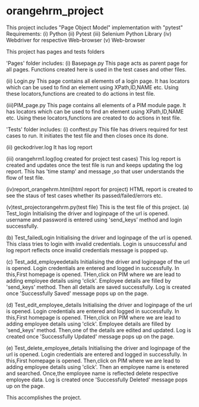 # orangehrm_project
This project includes "Page Object Model" implementation with "pytest"
Requirements:
(i) Python
(ii) Pytest
(iii) Selenium Python Library
(iv) Webdriver for respective Web-browser
(v) Web-browser

This project has pages and tests folders 

'Pages' folder includes:
(i) Basepage.py
This page acts as parent page for all pages.
Functions created here is used in the test cases and other files.

(ii) Login.py
This page contains all elements of a login page.
It has locators which can be used to find an element using XPath,ID,NAME etc.
Using these locators,functions are created to do actions in test file.

(iii)PIM_page.py
This page contains all elements of a PIM module page.
It has locators which can be used to find an element using XPath,ID,NAME etc.
Using these locators,functions are created to do actions in test file.

'Tests' folder includes:
(i) conftest.py
This file has drivers required for test cases to run.
It initiates the test file and then closes once its done.

(ii) geckodriver.log
It has log report

(iii) orangehrm1.log(log created for project test cases)
This log report is created and updates once the test file is run and keeps updating the log report.
This has 'time stamp' and message ,so that user understands the flow of test file.

(iv)report_orangehrm.html(html report for project)
HTML report is created to see the staus of test cases whether its passed/failed/errors etc.

(v)test_projectorangehrm.py(test file)
This is the test file of this project.
(a) Test_login 
Initialising the driver and loginpage of the url is opened.
username and password is entered using 'send_keys' method and login successfully.

(b) Test_failedLogin
Initialising the driver and loginpage of the url is opened.
This class tries to login with invalid credentials.
Login is unsuccessful and log report reflects once invalid credentials message is popped up.

(c) Test_add_employeedetails
Initialising the driver and loginpage of the url is opened.
Login credentials are entered and logged in successfully.
In this,First homepage is opened.
THen,click on PIM where we are lead to adding employee details using 'click'.
Employee details are filled by 'send_keys' method.
Then all details are saved successfully.
Log is created once 'Successfully Saved' message pops up on the page.

(d) Test_edit_employee_details
Initialising the driver and loginpage of the url is opened.
Login credentials are entered and logged in successfully.
In this,First homepage is opened.
THen,click on PIM where we are lead to adding employee details using 'click'.
Employee details are filled by 'send_keys' method.
Then,one of the details are edited and updated.
Log is created once 'Successfully Updated' message pops up on the page.

(e) Test_delete_employee_details
Initialising the driver and loginpage of the url is opened.
Login credentials are entered and logged in successfully.
In this,First homepage is opened.
Then,click on PIM where we are lead to adding employee details using 'click'.
Then an employee name is enetered and searched.
Once,the employee name is reflected delete respective employee data.
Log is created once 'Successfully Deleted' message pops up on the page.


This accomplishes the project.
